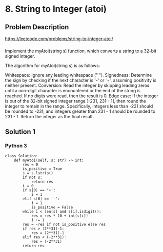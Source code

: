 # 8. String to Integer (atoi)

## Problem Description
https://leetcode.com/problems/string-to-integer-atoi/
###
Implement the myAtoi(string s) function, which converts a string to a 32-bit signed integer.

The algorithm for myAtoi(string s) is as follows:

Whitespace: Ignore any leading whitespace (" ").
Signedness: Determine the sign by checking if the next character is '-' or '+', assuming positivity is neither present.
Conversion: Read the integer by skipping leading zeros until a non-digit character is encountered or the end of the string is reached. If no digits were read, then the result is 0.
Edge case: If the integer is out of the 32-bit signed integer range [-231, 231 - 1], then round the integer to remain in the range. Specifically, integers less than -231 should be rounded to -231, and integers greater than 231 - 1 should be rounded to 231 - 1.
Return the integer as the final result.

## Solution 1
### Python 3
```
class Solution:
    def myAtoi(self, s: str) -> int:
        res = 0
        is_positive = True
        s = s.lstrip()
        if not s:
            return res
        i = 0
        if s[0] == '+': 
            i = 1
        elif s[0] == '-':
            i = 1
            is_positive = False
        while i < len(s) and s[i].isdigit():
            res = res * 10 + int(s[i])
            i += 1
        res = -res if not is_positive else res
        if res > (2**31)-1:
            res = (2**31)-1
        elif res < (-2**31):
            res = (-2**31)
        return res
        
```
      
